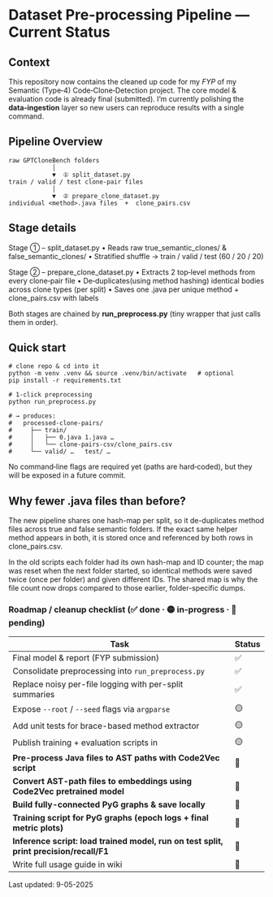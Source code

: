 Dataset Pre-processing Pipeline — Current Status
===============================================

Context
-------
This repository now contains the cleaned up code for my *FYP*  of my Semantic (Type‑4)
Code‑Clone‑Detection project.  The core model & evaluation code is already
final (submitted). I’m currently polishing the **data‑ingestion** layer so
new users can reproduce results with a single command.

Pipeline Overview
-----------------
    raw GPTCloneBench folders
                │
                ▼  ① split_dataset.py
    train / valid / test clone‑pair files
                │
                ▼  ② prepare_clone_dataset.py
    individual <method>.java files  +  clone_pairs.csv

Stage details
-------------
  Stage ① – split_dataset.py
      • Reads raw true_semantic_clones/ & false_semantic_clones/
      • Stratified shuffle → train / valid / test (60 / 20 / 20)

  Stage ② – prepare_clone_dataset.py
      • Extracts 2 top‑level methods from every clone‑pair file
      • De‑duplicates(using method hashing) identical bodies across clone types (per split)
      • Saves one .java per unique method + clone_pairs.csv with labels

Both stages are chained by **run_preprocess.py** (tiny wrapper that just
calls them in order).

Quick start
-----------
    # clone repo & cd into it
    python -m venv .venv && source .venv/bin/activate   # optional
    pip install -r requirements.txt

    # 1‑click preprocessing
    python run_preprocess.py

    # → produces:
    #   processed-clone-pairs/
    #     ├── train/
    #     │   ├── 0.java 1.java …
    #     │   └── clone-pairs-csv/clone_pairs.csv
    #     └── valid/ …   test/ …

No command‑line flags are required yet (paths are hard‑coded), but they will
be exposed in a future commit.

Why fewer .java files than before?
----------------------------------
The new pipeline shares one hash-map per split, so it de-duplicates method files across true and false semantic folders. If the exact same helper method appears in both, it is stored once and referenced by both rows in clone_pairs.csv.

In the old scripts each folder had its own hash-map and ID counter; the map was reset when the next folder started, so identical methods were saved twice (once per folder) and given different IDs. The shared map is why the file count now drops compared to those earlier, folder-specific dumps.



### Roadmap / cleanup checklist  (✅ done · 🟡 in-progress · 🔲 pending)

| Task | Status |
|------|--------|
| Final model & report (FYP submission) | ✅ |
| Consolidate preprocessing into `run_preprocess.py` | ✅ |
| Replace noisy per-file logging with per-split summaries | ✅ |
| Expose `--root` / `--seed` flags via `argparse` | 🟡 |
| Add unit tests for brace-based method extractor | 🟡 |
| Publish training + evaluation scripts in 	  | 🟡 |
| **Pre-process Java files to AST paths with Code2Vec script** | 🔲 |
| **Convert AST-path files to embeddings using Code2Vec pretrained model** | 🔲 |
| **Build fully-connected PyG graphs & save locally** | 🔲 |
| **Training script for PyG graphs (epoch logs + final metric plots)** | 🔲 |
| **Inference script: load trained model, run on test split, print precision/recall/F1** | 🔲 |
| Write full usage guide in wiki | 🔲 |


Last updated: 9-05-2025
